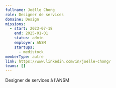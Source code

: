 ```yaml
---
fullname: Joëlle Chong
role: Designer de services
domaine: Design
missions:
  - start: 2023-07-18
    end: 2025-01-01
    status: admin
    employer: ANSM
    startups:
      - medistock
memberType: autre
link: https://www.linkedin.com/in/joelle-chong/
teams: []
---
```

Designer de services à l'ANSM